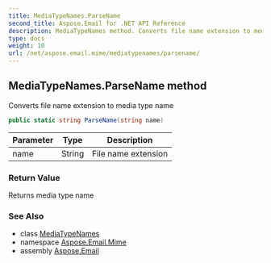 ```yaml
---
title: MediaTypeNames.ParseName
second_title: Aspose.Email for .NET API Reference
description: MediaTypeNames method. Converts file name extension to media type name
type: docs
weight: 10
url: /net/aspose.email.mime/mediatypenames/parsename/
---
```

## MediaTypeNames.ParseName method

Converts file name extension to media type name

```csharp
public static string ParseName(string name)
```

| Parameter | Type | Description |
| --- | --- | --- |
| name | String | File name extension |

### Return Value

Returns media type name

### See Also

* class [MediaTypeNames](../)
* namespace [Aspose.Email.Mime](../../mediatypenames/)
* assembly [Aspose.Email](../../../)


